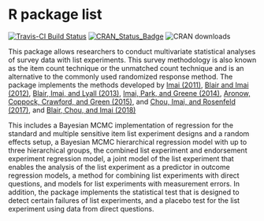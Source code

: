 # R package list
[![Travis-CI Build Status](https://travis-ci.org/SensitiveQuestions/list.svg?branch=master)](https://travis-ci.org/SensitiveQuestions/list) [![CRAN_Status_Badge](http://www.r-pkg.org/badges/version/list)](https://cran.r-project.org/package=list) ![CRAN downloads](http://cranlogs.r-pkg.org/badges/grand-total/list)

This package allows researchers to conduct multivariate statistical analyses of survey data with list experiments. This survey methodology is also known as the item count technique or the unmatched count technique and is an alternative to the commonly used randomized response method. The package implements the methods developed by [Imai (2011)](https://doi.org/10.1198/jasa.2011.ap10415), [Blair and Imai (2012)](https://doi.org/10.1093/pan/mpr048), [Blair, Imai, and Lyall (2013)](https://doi.org/10.1111/ajps.12086), [Imai, Park, and Greene (2014)](https://doi.org/10.1093/pan/mpu017), [Aronow, Coppock, Crawford, and Green (2015)](https://doi.org/10.1093/jssam/smu023), and [Chou, Imai, and Rosenfeld (2017)](https://doi.org/10.1177/0049124117729711), and [Blair, Chou, and Imai (2018)](https://imai.fas.harvard.edu/research/files/listerror.pdf) 
    
This includes a Bayesian MCMC implementation of regression for the standard and multiple sensitive item list experiment designs and a random effects setup, a Bayesian MCMC hierarchical regression model with up to three hierarchical groups, the combined list experiment and endorsement experiment regression model, a joint model of the list experiment that enables the analysis of the list experiment as a predictor in outcome regression models, a method for combining list experiments with direct questions, and models for list experiments with measurement errors. In addition, the package implements the statistical test that is designed to detect certain failures of list experiments, and a placebo test for the list experiment using data from direct questions.
